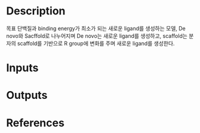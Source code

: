 # Description 
목표 단백질과 binding energy가 최소가 되는 새로운 ligand를 생성하는 모델,
De novo와 Sacffold로 나누어지며 De novo는 새로운 ligand를 생성하고, scaffold는 분자의 scaffold를 기반으로 R group에 변화를 주며 새로운 ligand를 생성한다.
# Inputs


# Outputs


# References
